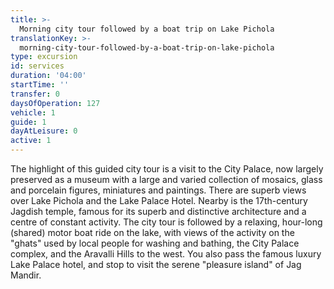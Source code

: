 ```yaml
---
title: >-
  Morning city tour followed by a boat trip on Lake Pichola
translationKey: >-
  morning-city-tour-followed-by-a-boat-trip-on-lake-pichola
type: excursion
id: services
duration: '04:00'
startTime: ''
transfer: 0
daysOfOperation: 127
vehicle: 1
guide: 1
dayAtLeisure: 0
active: 1
---
```

The highlight of this guided city tour is a visit to the City Palace, now largely preserved as a museum with a large and varied collection of mosaics, glass and porcelain figures, miniatures and paintings. There are superb views over Lake Pichola and the Lake Palace Hotel. Nearby is the 17th-century Jagdish temple, famous for its superb and distinctive architecture and a centre of constant activity.     The city tour is followed by a relaxing, hour-long (shared) motor boat ride on the lake, with views of the activity on the "ghats" used by local people for washing and bathing, the City Palace complex, and the Aravalli Hills to the west. You also pass the famous luxury Lake Palace hotel, and stop to visit the serene "pleasure island" of Jag Mandir.